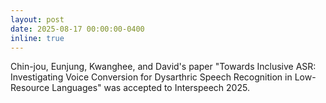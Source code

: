 ```yaml
---
layout: post
date: 2025-08-17 00:00:00-0400
inline: true
---
```


Chin-jou, Eunjung, Kwanghee, and David's paper "Towards Inclusive ASR: Investigating Voice Conversion for Dysarthric Speech Recognition in Low-Resource Languages" was accepted to Interspeech 2025.